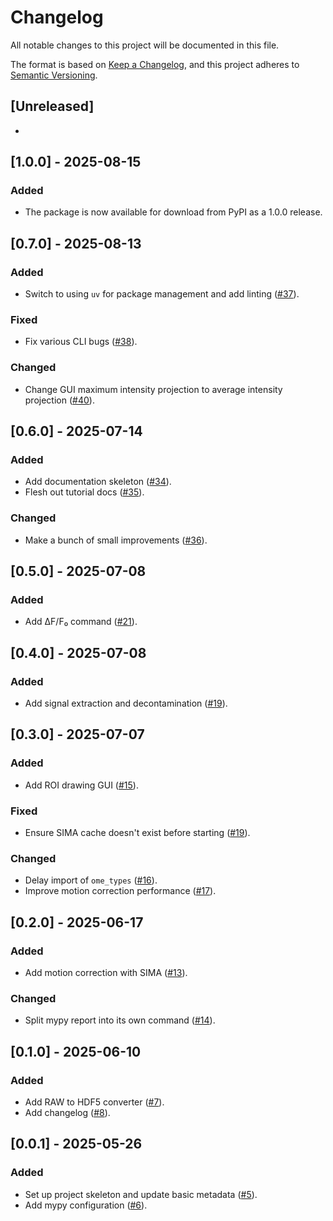 # Changelog

All notable changes to this project will be documented in this file.

The format is based on [Keep a Changelog](https://keepachangelog.com/en/1.1.0/), and this project adheres to [Semantic Versioning](https://semver.org/spec/v2.0.0.html).

## [Unreleased]

-

## [1.0.0] - 2025-08-15

### Added

- The package is now available for download from PyPI as a 1.0.0 release.

## [0.7.0] - 2025-08-13

### Added

- Switch to using `uv` for package management and add linting ([#37](https://github.com/DuguidLab/drim2p/pull/37)).

### Fixed

- Fix various CLI bugs ([#38](https://github.com/DuguidLab/drim2p/pull/38)).

### Changed

- Change GUI maximum intensity projection to average intensity projection ([#40](https://github.com/DuguidLab/drim2p/pull/40)).

## [0.6.0] - 2025-07-14

### Added

- Add documentation skeleton ([#34](https://github.com/DuguidLab/drim2p/pull/34)).
- Flesh out tutorial docs ([#35](https://github.com/DuguidLab/drim2p/pull/35)).

### Changed

- Make a bunch of small improvements ([#36](https://github.com/DuguidLab/drim2p/pull/36)).

## [0.5.0] - 2025-07-08

### Added

- Add ΔF/F₀ command ([#21](https://github.com/DuguidLab/drim2p/pull/21)).

## [0.4.0] - 2025-07-08

### Added

- Add signal extraction and decontamination ([#19](https://github.com/DuguidLab/drim2p/pull/19)).

## [0.3.0] - 2025-07-07

### Added

- Add ROI drawing GUI ([#15](https://github.com/DuguidLab/drim2p/pull/15)).

### Fixed

- Ensure SIMA cache doesn't exist before starting ([#19](https://github.com/DuguidLab/drim2p/pull/19)).

### Changed

- Delay import of `ome_types` ([#16](https://github.com/DuguidLab/drim2p/pull/16)).
- Improve motion correction performance ([#17](https://github.com/DuguidLab/drim2p/pull/17)).

## [0.2.0] - 2025-06-17

### Added

- Add motion correction with SIMA ([#13](https://github.com/DuguidLab/drim2p/pull/13)).

### Changed

- Split mypy report into its own command ([#14](https://github.com/DuguidLab/drim2p/pull/14)).

## [0.1.0] - 2025-06-10

### Added

- Add RAW to HDF5 converter ([#7](https://github.com/DuguidLab/drim2p/pull/7)).
- Add changelog ([#8](https://github.com/DuguidLab/drim2p/pull/8)).

## [0.0.1] - 2025-05-26

### Added

- Set up project skeleton and update basic metadata ([#5](https://github.com/DuguidLab/drim2p/pull/5)).
- Add mypy configuration ([#6](https://github.com/DuguidLab/drim2p/pull/6)).
